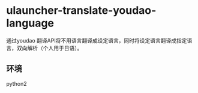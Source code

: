 # ulauncher-translate-youdao-language
通过youdao 翻译API将不用语言翻译成设定语言，同时将设定语言翻译成指定语言，双向解析（个人用于日语）。
## 环境
  python2
